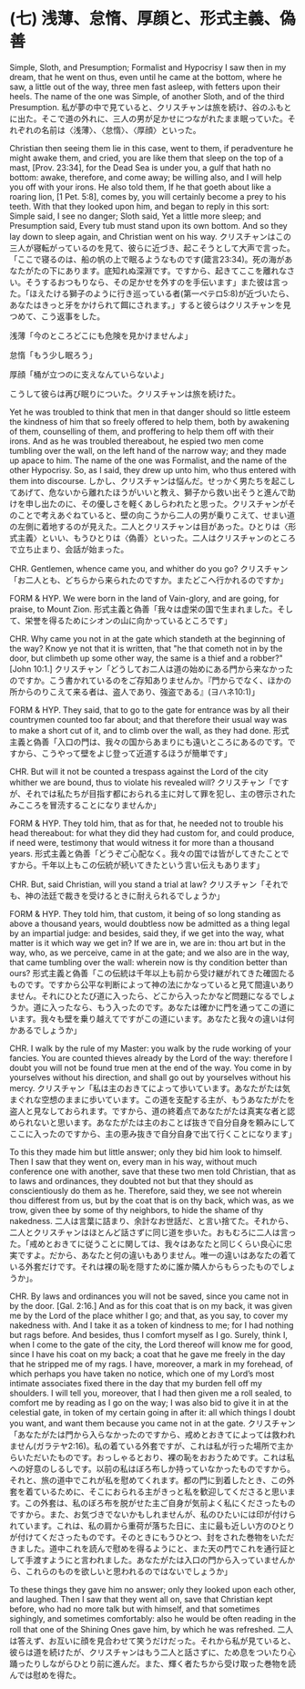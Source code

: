 # (七) 浅薄、怠惰、厚顔と、形式主義、偽善

Simple, Sloth, and Presumption; Formalist and Hypocrisy
I saw then in my dream, that he went on thus, even until he came at the bottom, where he saw, a little out of the way, three men fast asleep, with fetters upon their heels. The name of the one was Simple, of another Sloth, and of the third Presumption.
私が夢の中で見ていると、クリスチャンは旅を続け、谷のふもとに出た。そこで道の外れに、三人の男が足かせにつながれたまま眠っていた。それぞれの名前は〈浅薄〉、〈怠惰〉、〈厚顔〉といった。

Christian then seeing them lie in this case, went to them, if peradventure he might awake them, and cried, you are like them that sleep on the top of a mast, [Prov. 23:34], for the Dead Sea is under you, a gulf that hath no bottom: awake, therefore, and come away; be willing also, and I will help you off with your irons. He also told them, If he that goeth about like a roaring lion, [1 Pet. 5:8], comes by, you will certainly become a prey to his teeth. With that they looked upon him, and began to reply in this sort: Simple said, I see no danger; Sloth said, Yet a little more sleep; and Presumption said, Every tub must stand upon its own bottom. And so they lay down to sleep again, and Christian went on his way.
クリスチャンはこの三人が寝転がっているのを見て、彼らに近づき、起こそうとして大声で言った。「ここで寝るのは、船の帆の上で眠るようなものです(箴言23:34)。死の海があなたがたの下にあります。底知れぬ深淵です。ですから、起きてここを離れなさい。そうするおつもりなら、その足かせを外すのを手伝います」また彼は言った。「ほえたける獅子のように行き巡っている者(第一ペテロ5:8)が近づいたら、あなたはきっと牙をかけられて餌にされます。」すると彼らはクリスチャンを見つめて、こう返事をした。

浅薄「今のところどこにも危険を見かけませんよ」

怠惰「もう少し眠ろう」

厚顔「桶が立つのに支えなんていらないよ」

こうして彼らは再び眠りについた。クリスチャンは旅を続けた。

Yet he was troubled to think that men in that danger should so little esteem the kindness of him that so freely offered to help them, both by awakening of them, counselling of them, and proffering to help them off with their irons. And as he was troubled thereabout, he espied two men come tumbling over the wall, on the left hand of the narrow way; and they made up apace to him. The name of the one was Formalist, and the name of the other Hypocrisy. So, as I said, they drew up unto him, who thus entered with them into discourse.
しかし、クリスチャンは悩んだ。せっかく男たちを起こしてあげて、危ないから離れたほうがいいと教え、獅子から救い出そうと進んで助けを申し出たのに、その優しさを軽くあしらわれたと思った。クリスチャンがそのことで考えあぐねていると、壁の向こうから二人の男が乗りこえて、せまい道の左側に着地するのが見えた。二人とクリスチャンは目があった。ひとりは〈形式主義〉といい、もうひとりは〈偽善〉といった。二人はクリスチャンのところで立ち止まり、会話が始まった。

CHR. Gentlemen, whence came you, and whither do you go?
クリスチャン「お二人とも、どちらから来られたのですか。またどこへ行かれるのですか」

FORM & HYP. We were born in the land of Vain-glory, and are going, for praise, to Mount Zion.
形式主義と偽善「我々は虚栄の国で生まれました。そして、栄誉を得るためにシオンの山に向かっているところです」

CHR. Why came you not in at the gate which standeth at the beginning of the way? Know ye not that it is written, that "he that cometh not in by the door, but climbeth up some other way, the same is a thief and a robber?" [John 10:1.]
クリスチャン「どうしてお二人は道の始めにある門から来なかったのですか。こう書かれているのをご存知ありませんか。『門からでなく、ほかの所からのりこえて来る者は、盗人であり、強盗である』(ヨハネ10:1)」

FORM & HYP. They said, that to go to the gate for entrance was by all their countrymen counted too far about; and that therefore their usual way was to make a short cut of it, and to climb over the wall, as they had done.
形式主義と偽善「入口の門は、我々の国からあまりにも遠いところにあるのです。ですから、こうやって壁をよじ登って近道するほうが簡単です」

CHR. But will it not be counted a trespass against the Lord of the city whither we are bound, thus to violate his revealed will?
クリスチャン「ですが、それでは私たちが目指す都におられる主に対して罪を犯し、主の啓示されたみこころを冒涜することになりませんか」

FORM & HYP. They told him, that as for that, he needed not to trouble his head thereabout: for what they did they had custom for, and could produce, if need were, testimony that would witness it for more than a thousand years.
形式主義と偽善「どうぞご心配なく。我々の国では皆がしてきたことですから。千年以上もこの伝統が続いてきたという言い伝えもあります」

CHR. But, said Christian, will you stand a trial at law?
クリスチャン「それでも、神の法廷で裁きを受けるときに耐えられるでしょうか」

FORM & HYP. They told him, that custom, it being of so long standing as above a thousand years, would doubtless now be admitted as a thing legal by an impartial judge: and besides, said they, if we get into the way, what matter is it which way we get in? If we are in, we are in: thou art but in the way, who, as we perceive, came in at the gate; and we also are in the way, that came tumbling over the wall: wherein now is thy condition better than ours?
形式主義と偽善「この伝統は千年以上も前から受け継がれてきた確固たるものです。ですから公平な判断によって神の法にかなっていると見て間違いありません。それにひとたび道に入ったら、どこから入ったかなど問題になるでしょうか。道に入ったなら、もう入ったのです。あなたは確かに門を通ってこの道にいます。我々も壁を乗り越えてですがこの道にいます。あなたと我々の違いは何かあるでしょうか」

CHR. I walk by the rule of my Master: you walk by the rude working of your fancies. You are counted thieves already by the Lord of the way: therefore I doubt you will not be found true men at the end of the way. You come in by yourselves without his direction, and shall go out by yourselves without his mercy.
クリスチャン「私は主のおきてによって歩いています。あなたがたは気まぐれな空想のままに歩いています。この道を支配する主が、もうあなたがたを盗人と見なしておられます。ですから、道の終着点であなたがたは真実な者と認められないと思います。あなたがたは主のおことば抜きで自分自身を頼みにしてここに入ったのですから、主の恵み抜きで自分自身で出て行くことになります」

To this they made him but little answer; only they bid him look to himself. Then I saw that they went on, every man in his way, without much conference one with another, save that these two men told Christian, that as to laws and ordinances, they doubted not but that they should as conscientiously do them as he. Therefore, said they, we see not wherein thou differest from us, but by the coat that is on thy back, which was, as we trow, given thee by some of thy neighbors, to hide the shame of thy nakedness.
二人は言葉に詰まり、余計なお世話だ、と言い捨てた。それから、二人とクリスチャンはほとんど話さずに同じ道を歩いた。おもむろに二人は言った。「戒めとおきてに従うことに関しては、我々はあなたと同じくらい良心に忠実ですよ。だから、あなたと何の違いもありません。唯一の違いはあなたの着ている外套だけです。それは裸の恥を隠すために誰か隣人からもらったものでしょうか」。

CHR. By laws and ordinances you will not be saved, since you came not in by the door. [Gal. 2:16.] And as for this coat that is on my back, it was given me by the Lord of the place whither I go; and that, as you say, to cover my nakedness with. And I take it as a token of kindness to me; for I had nothing but rags before. And besides, thus I comfort myself as I go. Surely, think I, when I come to the gate of the city, the Lord thereof will know me for good, since I have his coat on my back; a coat that he gave me freely in the day that he stripped me of my rags. I have, moreover, a mark in my forehead, of which perhaps you have taken no notice, which one of my Lord’s most intimate associates fixed there in the day that my burden fell off my shoulders. I will tell you, moreover, that I had then given me a roll sealed, to comfort me by reading as I go on the way; I was also bid to give it in at the celestial gate, in token of my certain going in after it: all which things I doubt you want, and want them because you came not in at the gate.
クリスチャン「あなたがたは門から入らなかったのですから、戒めとおきてによっては救われません(ガラテヤ2:16)。私の着ている外套ですが、これは私が行った場所で主からいただいたものです。おっしゃるとおり、裸の恥をおおうためです。これは私への好意のしるしです。以前の私はぼろ布しか持っていなかったものですから。それと、旅の道中でこれが私を慰めてくれます。都の門に到着したとき、この外套を着ているために、そこにおられる主がきっと私を歓迎してくださると思います。この外套は、私のぼろ布を脱がせた主ご自身が気前よく私にくださったものですから。また、お気づきでないかもしれませんが、私のひたいには印が付けられています。これは、私の肩から重荷が落ちた日に、主に最も近しい方のひとりが付けてくださったものです。そのときにもうひとつ、封をされた巻物をいただきました。道中これを読んで慰めを得るようにと、また天の門でこれを通行証として手渡すようにと言われました。あなたがたは入口の門から入っていませんから、これらのものを欲しいと思われるのではないでしょうか」

To these things they gave him no answer; only they looked upon each other, and laughed. Then I saw that they went all on, save that Christian kept before, who had no more talk but with himself, and that sometimes sighingly, and sometimes comfortably: also he would be often reading in the roll that one of the Shining Ones gave him, by which he was refreshed.
二人は答えず、お互いに顔を見合わせて笑うだけだった。それから私が見ていると、彼らは道を続けたが、クリスチャンはもう二人と話さずに、ため息をついたり心踊ったりしながらひとり前に進んだ。また、輝く者たちから受け取った巻物を読んでは慰めを得た。
